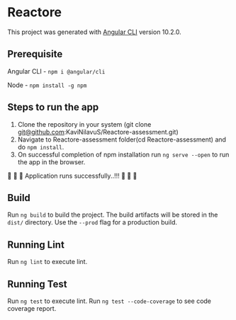 # Reactore

This project was generated with [Angular CLI](https://github.com/angular/angular-cli) version 10.2.0.


## Prerequisite 
Angular CLI - `npm i @angular/cli`

Node - `npm install -g npm`

## Steps to run the app
1. Clone the repository in your system (git clone git@github.com:KaviNilavuS/Reactore-assessment.git)
2. Navigate to Reactore-assessment folder(cd Reactore-assessment) and do `npm install`.
3. On successful completion of npm installation run `ng serve --open` to run the app in the browser.

:tada: :tada: :tada: Application runs successfully..!!!  :tada: :tada: :tada:


## Build

Run `ng build` to build the project. The build artifacts will be stored in the `dist/` directory. Use the `--prod` flag for a production build.


## Running Lint

Run `ng lint` to execute lint.


## Running Test

Run `ng test` to execute lint.
Run `ng test --code-coverage` to see code coverage report.
